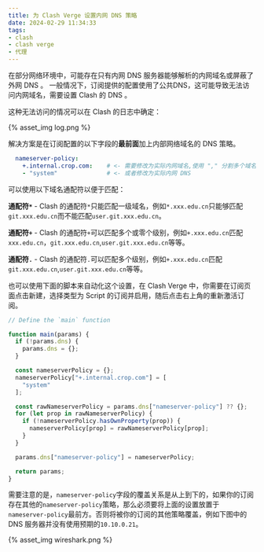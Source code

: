 ```yaml
---
title: 为 Clash Verge 设置内网 DNS 策略
date: 2024-02-29 11:34:33
tags:
- clash
- clash verge
- 代理
---
```


在部分网络环境中，可能存在只有内网 DNS 服务器能够解析的内网域名或屏蔽了外网 DNS 。
一般情况下，订阅提供的配置使用了公共DNS，这可能导致无法访问内网域名，需要设置 Clash 的 DNS 。

这种无法访问的情况可以在 Clash 的日志中确定：

{% asset_img log.png %}

解决方案是在订阅配置的以下字段的**最前面**加上内部网络域名的 DNS 策略。

```yaml
  nameserver-policy:
    +.internal.crop.com:    # <- 需要修改为实际内网域名,使用 "," 分割多个域名
    - "system"              # <- 或者修改为实际内网 DNS
```

可以使用以下域名通配符以便于匹配：

**通配符`*`** - Clash 的通配符`*`只能匹配一级域名，例如`*.xxx.edu.cn`只能够匹配`git.xxx.edu.cn`而不能匹配`user.git.xxx.edu.cn`。

**通配符`+`** - Clash 的通配符`+`可以匹配多个或零个级别，例如`+.xxx.edu.cn`匹配`xxx.edu.cn`，`git.xxx.edu.cn`,`user.git.xxx.edu.cn`等等。

**通配符`.`** - Clash 的通配符`.`可以匹配多个级别，例如`+.xxx.edu.cn`匹配`git.xxx.edu.cn`,`user.git.xxx.edu.cn`等等。


也可以使用下面的脚本来自动化这个设置，在 Clash Verge 中，你需要在订阅页面点击新建，选择类型为 Script 的订阅并启用，随后点击右上角的重新激活订阅。

```js
// Define the `main` function

function main(params) {
  if (!params.dns) {
    params.dns = {};
  }

  const nameserverPolicy = {};
  nameserverPolicy["+.internal.crop.com"] = [
    "system"
  ];

  const rawNameserverPolicy = params.dns["nameserver-policy"] ?? {};
  for (let prop in rawNameserverPolicy) {
    if (!nameserverPolicy.hasOwnProperty(prop)) {
      nameserverPolicy[prop] = rawNameserverPolicy[prop];
    }
  }

  params.dns["nameserver-policy"] = nameserverPolicy;

  return params;
}
```

需要注意的是，`nameserver-policy`字段的覆盖关系是从上到下的，如果你的订阅存在其他的`nameserver-policy`策略，那么必须要将上面的设置放置于`nameserver-policy`最前方。否则将被你的订阅的其他策略覆盖，例如下图中的 DNS 服务器并没有使用预期的`10.10.0.21`。

{% asset_img wireshark.png %}
